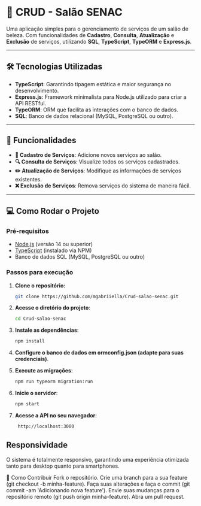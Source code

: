 # 🚀 CRUD - Salão SENAC

Uma aplicação simples para o gerenciamento de serviços de um salão de beleza. Com funcionalidades de **Cadastro**, **Consulta**, **Atualização** e **Exclusão** de serviços, utilizando **SQL**, **TypeScript**, **TypeORM** e **Express.js**.

---

## 🛠️ Tecnologias Utilizadas

- **TypeScript**: Garantindo tipagem estática e maior segurança no desenvolvimento.
- **Express.js**: Framework minimalista para Node.js utilizado para criar a API RESTful.
- **TypeORM**: ORM que facilita as interações com o banco de dados.
- **SQL**: Banco de dados relacional (MySQL, PostgreSQL ou outro).

---

## 🌟 Funcionalidades

- **📝 Cadastro de Serviços**: Adicione novos serviços ao salão.
- **🔍 Consulta de Serviços**: Visualize todos os serviços cadastrados.
- **✏️ Atualização de Serviços**: Modifique as informações de serviços existentes.
- **❌ Exclusão de Serviços**: Remova serviços do sistema de maneira fácil.

---

## 💻 Como Rodar o Projeto

### Pré-requisitos

- [Node.js](https://nodejs.org/) (versão 14 ou superior)
- [TypeScript](https://www.typescriptlang.org/) (instalado via NPM)
- Banco de dados SQL (MySQL, PostgreSQL ou outro)

### Passos para execução

1. **Clone o repositório:**

   ```bash
   git clone https://github.com/mgabriiella/Crud-salao-senac.git

2. **Acesse o diretório do projeto**:
 
   ```bash
   cd Crud-salao-senac

3. **Instale as dependências**:
   ```bash
   npm install

5. **Configure o banco de dados em ormconfig.json (adapte para suas credenciais)**.

6. **Execute as migrações**:
   
   ```bash
   npm run typeorm migration:run

6. **Inicie o servidor**:
   
   ```bash
   npm start

8. **Acesse a API no seu navegador**:
   
   ```bash
    http://localhost:3000

## Responsividade
O sistema é totalmente responsivo, garantindo uma experiência otimizada tanto para desktop quanto para smartphones.

🤝 Como Contribuir
Fork o repositório.
Crie uma branch para a sua feature (git checkout -b minha-feature).
Faça suas alterações e faça o commit (git commit -am 'Adicionando nova feature').
Envie suas mudanças para o repositório remoto (git push origin minha-feature).
Abra um pull request.
